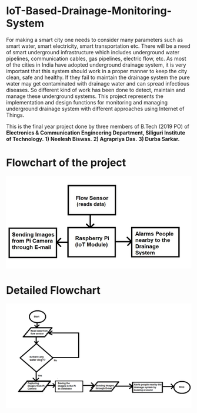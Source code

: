 # IoT-Based-Drainage-Monitoring-System
For making a smart city one needs to consider many parameters such as smart water, smart electricity, smart transportation etc. 
There will be a need of smart underground infrastructure which includes underground water pipelines, communication cables, gas pipelines, electric flow, etc. 
As most of the cities in India have adopted underground drainage system, it is very important that this system should work in a proper manner to keep the city clean, safe and healthy. 
If they fail to maintain the drainage system the pure water may get contaminated with drainage water and can spread infectious diseases. 
So different kind of work has been done to detect, maintain and manage these underground systems. 
This project represents the implementation and design functions for monitoring and managing underground drainage system with different approaches using Internet of Things.

This is the final year project done by three members of B.Tech (2019 PO) of **Electronics & Communication Engineering Department, Siliguri Institute of Technology.**
**1) Neelesh Biswas.** 
**2) Agrapriya Das.**
**3) Durba Sarkar.**

# Flowchart of the project
![Flowchart](https://github.com/biswas-neelesh96/IoT-Based-Drainage-Monitoring-System/blob/master/Report1.jpg)

# Detailed Flowchart
![DetailedFlowchart](https://github.com/biswas-neelesh96/IoT-Based-Drainage-Monitoring-System/blob/master/Report2.png)
